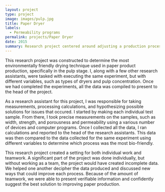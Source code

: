 ```yaml
---
layout: project
type: project
image: images/pulp.jpg
title: Paper Dryer
labels:
  - Permeability programs
permalink: projects/Paper Dryer
date: 2015
summary: Research project centered around adjusting a production process to make it more environmentally friendly.
---
```




This research project was constructed to determine the most environmentally friendly drying technique used in paper product production, specifically in the pulp stage. I, along with a few other research assistants, were tasked with executing the same experiment, but with different variables, such as types of dryers and pulp concentration. Once we had completed the experiments, all the data was compiled to present to the head of the project.

As a research assistant for this project, I was responsible for taking measurements, processing calculations, and hypothesizing possible solutions for issues that occured. I started by making each individual test sample. From there, I took precise measurements on the samples, such as width, strength, and porousness and permeability using a various number of devices and computer programs. Once I collected all the data, I ran calculations and reported to the head of the research assistants. This data was then compared to the data collected for the same experiment using different variables to determine which process was the most bio-friendly.

This research project created a setting for both individual work and teamwork. A significant part of the project was done individually, but without working as a team, the project would have created incomplete data. We helped one another decipher the data produced and discussed new ways that could improve each process. Because of the amount of teamwork, we were able to present verifiable information and confidently suggest the best solution to improving paper production.

